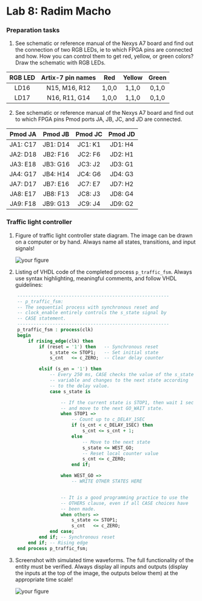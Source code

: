 # Lab 8: Radim Macho

### Preparation tasks

1. See schematic or reference manual of the Nexys A7 board and find out the connection of two RGB LEDs, ie to which FPGA pins are connected and how. How you can control them to get red, yellow, or green colors? Draw the schematic with RGB LEDs.

| **RGB LED** | **Artix-7 pin names** |**Red** | **Yellow** | **Green** |
| :-: | :-: | :-: | :-: | :-: |
| LD16 | N15, M16, R12 | 1,0,0 | 1,1,0 | 0,1,0 |
| LD17 | N16, R11, G14 | 1,0,0 | 1,1,0 | 0,1,0 |

2. See schematic or reference manual of the Nexys A7 board and find out to which FPGA pins Pmod ports JA, JB, JC, and JD are connected.

| **Pmod JA** | **Pmod JB** |**Pmod JC** | **Pmod JD** |
| :-: | :-: | :-: | :-: |
| JA1: C17 | JB1: D14 | JC1: K1 | JD1: H4 |
| JA2: D18 | JB2: F16 | JC2: F6 | JD2: H1 |
| JA3: E18 | JB3: G16 | JC3: J2 | JD3: G1 |
| JA4: G17 | JB4: H14 | JC4: G6 | JD4: G3 |
| JA7: D17 | JB7: E16 | JC7: E7 | JD7: H2 |
| JA8: E17 | JB8: F13 | JC8: J3 | JD8: G4 |
| JA9: F18 | JB9: G13 | JC9: J4 | JD9: G2 |


### Traffic light controller

1. Figure of traffic light controller state diagram. The image can be drawn on a computer or by hand. Always name all states, transitions, and input signals!

   ![your figure]()

2. Listing of VHDL code of the completed process `p_traffic_fsm`. Always use syntax highlighting, meaningful comments, and follow VHDL guidelines:

```vhdl
    --------------------------------------------------------
    -- p_traffic_fsm:
    -- The sequential process with synchronous reset and 
    -- clock_enable entirely controls the s_state signal by 
    -- CASE statement.
    --------------------------------------------------------
    p_traffic_fsm : process(clk)
    begin
        if rising_edge(clk) then
            if (reset = '1') then   -- Synchronous reset
                s_state <= STOP1;   -- Set initial state
                s_cnt   <= c_ZERO;  -- Clear delay counter

            elsif (s_en = '1') then
                -- Every 250 ms, CASE checks the value of the s_state 
                -- variable and changes to the next state according 
                -- to the delay value.
                case s_state is

                    -- If the current state is STOP1, then wait 1 sec
                    -- and move to the next GO_WAIT state.
                    when STOP1 =>
                        -- Count up to c_DELAY_1SEC
                        if (s_cnt < c_DELAY_1SEC) then
                            s_cnt <= s_cnt + 1;
                        else
                            -- Move to the next state
                            s_state <= WEST_GO;
                            -- Reset local counter value
                            s_cnt <= c_ZERO;
                        end if;

                    when WEST_GO =>
                        -- WRITE OTHER STATES HERE


                    -- It is a good programming practice to use the 
                    -- OTHERS clause, even if all CASE choices have 
                    -- been made.
                    when others =>
                        s_state <= STOP1;
                        s_cnt   <= c_ZERO;
                end case;
            end if; -- Synchronous reset
        end if; -- Rising edge
    end process p_traffic_fsm;
```

3. Screenshot with simulated time waveforms. The full functionality of the entity must be verified. Always display all inputs and outputs (display the inputs at the top of the image, the outputs below them) at the appropriate time scale!

   ![your figure]()
